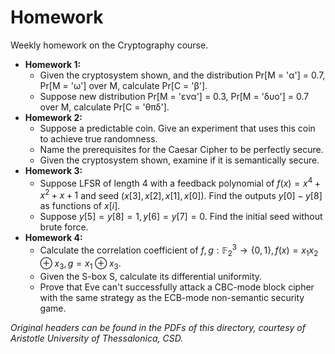 # Homework

Weekly homework on the Cryptography course.

* **Homework 1:**
    - Given the cryptosystem shown, and the distribution Pr[M = 'α'] = 0.7, Pr[M = 'ω'] over M, calculate Pr[C = 'β'].
    - Suppose new distribution Pr[M = 'ενα'] = 0.3, Pr[M = 'δυο'] = 0.7 over M, calculate Pr[C = 'θπδ'].
* **Homework 2:**
    - Suppose a predictable coin. Give an experiment that uses this coin to achieve true randomness.
    - Name the prerequisites for the Caesar Cipher to be perfectly secure.
    - Given the cryptosystem shown, examine if it is semantically secure.
* **Homework 3:**
    - Suppose LFSR of length 4 with a feedback polynomial of $f(x) = x^4 + x^2 + x + 1$ and seed $(x[3], x[2], x[1], x[0])$. Find the outputs $y[0] - y[8]$ as functions of $x[i]$.
    - Suppose $y[5] = y[8] = 1, y[6] = y[7] = 0$. Find the initial seed without brute force.
* **Homework 4:**
    - Calculate the correlation coefficient of $f,g : \mathbb{F}^3_2 \rightarrow \{0, 1\}, f(x) = x_1x_2 \oplus x_3, g = x_1 \oplus x_3$.
    - Given the S-box S, calculate its differential uniformity.
    - Prove that Eve can't successfully attack a CBC-mode block cipher with the same strategy as the ECB-mode non-semantic security game.
 
*Original headers can be found in the PDFs of this directory, courtesy of Aristotle University of Thessalonica, CSD.*
